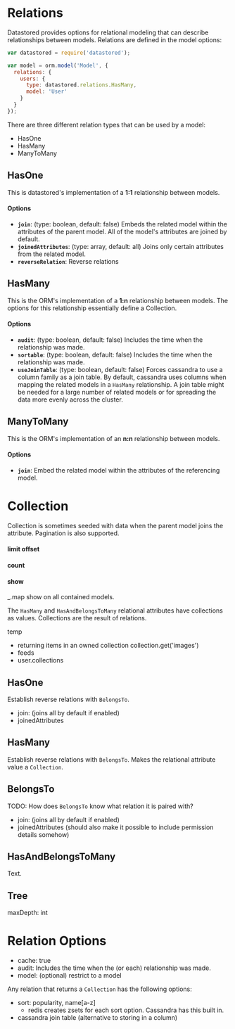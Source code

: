 Relations
=========
Datastored provides options for relational modeling that can describe relationships between models. Relations are defined in the model options:

```js
var datastored = require('datastored');

var model = orm.model('Model', {
  relations: {
    users: {
      type: datastored.relations.HasMany,
      model: 'User'
    }
  }
});
```

There are three different relation types that can be used by a model:

  - HasOne
  - HasMany
  - ManyToMany


HasOne
------
This is datastored's implementation of a **1:1** relationship between models.

#### Options
- **`join`**: (type: boolean, default: false) Embeds the related model within the attributes of the parent model. All of the model's attributes are joined by default.
- **`joinedAttributes`**: (type: array, default: all) Joins only certain attributes from the related model.
- **`reverseRelation`**: Reverse relations


HasMany
-------
This is the ORM's implementation of a **1:n** relationship between models. The options for this relationship essentially define a Collection.

#### Options
- **`audit`**: (type: boolean, default: false) Includes the time when the relationship was made.
- **`sortable`**: (type: boolean, default: false) Includes the time when the relationship was made.
- **`useJoinTable`**: (type: boolean, default: false) Forces cassandra to use a column family as a join table. By default, cassandra uses columns when mapping the related models in a `HasMany` relationship. A join table might be needed for a large number of related models or for spreading the data more evenly across the cluster.


ManyToMany
----------
This is the ORM's implementation of an **n:n** relationship between models.

#### Options
- **`join`**: Embed the related model within the attributes of the referencing model.


Collection
==========

Collection is sometimes seeded with data when the parent model joins the attribute. Pagination is also supported.

#### limit offset

#### count

#### show
_.map show on all contained models.

The `HasMany` and `HasAndBelongsToMany` relational attributes have collections as values.
Collections are the result of relations.

temp
- returning items in an owned collection collection.get('images')
- feeds
- user.collections

HasOne
------
Establish reverse relations with `BelongsTo`.

- join: (joins all by default if enabled)
- joinedAttributes

HasMany
-------
Establish reverse relations with `BelongsTo`. Makes the relational attribute value a `Collection`.

BelongsTo
---------
TODO: How does `BelongsTo` know what relation it is paired with?

- join: (joins all by default if enabled)
- joinedAttributes (should also make it possible to include permission details somehow)

HasAndBelongsToMany
-------------------
Text.

Tree
----

maxDepth: int


Relation Options
================

- cache: true
- audit: Includes the time when the (or each) relationship was made.
- model: (optional) restrict to a model

Any relation that returns a `Collection` has the following options:

- sort: popularity, name[a-z]
  - redis creates zsets for each sort option. Cassandra has this built in.
- cassandra join table (alternative to storing in a column)
